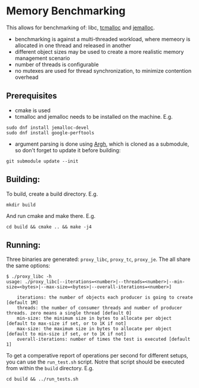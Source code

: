 # Memory Benchmarking
This allows for benchmarking of: libc, [tcmalloc](http://goog-perftools.sourceforge.net/doc/tcmalloc.html) and [jemalloc](http://jemalloc.net/).
- benchmarking is against a multi-threaded workload, where memeory is allocated in one thread and released in another
- different object sizes may be used to create a more realistic memory management scenario
- number of threads is configurable
- no mutexes are used for thread synchronization, to minimize contention overhead
## Prerequisites
- cmake is used
- tcmalloc and jemalloc needs to be installed on the machine. E.g.
```
sudo dnf install jemalloc-devel
sudo dnf install google-perftools
```
- argument parsing is done using [Argh](https://github.com/adishavit/argh), which is cloned as a submodule, so don't forget to update it before building:
```
git submodule update --init
```
## Building:
To build, create a build directory. E.g.
```
mkdir build
```
And run cmake and make there. E.g.
```
cd build && cmake .. && make -j4
```
## Running:
Three binaries are generated: ``proxy_libc``, ``proxy_tc``, ``proxy_je``. The all share the same options:
```
$ ./proxy_libc -h
usage: ./proxy_libc[--iterations=<number>|--threads=<number>|--min-size=<bytes>|--max-size=<bytes>|--overall-iterations=<number>]

	iterations: the number of objects each producer is going to create [default 1M]
	threads: the number of consumer threads and number of producer threads. zero means a single thread [default 0]
	min-size: the minimum size in bytes to allocate per object [default to max-size if set, or to 1K if not]
	max-size: the maximum size in bytes to allocate per object [default to min-size if set, or to 1K if not]
	overall-iterations: number of times the test is executed [default 1]
```
To get a comperative report of operations per second for different setups, you can use the ``run_test.sh`` script. Notre that script should be executed from within the ``build`` directory. E.g.
```
cd build && ../run_tests.sh
```

